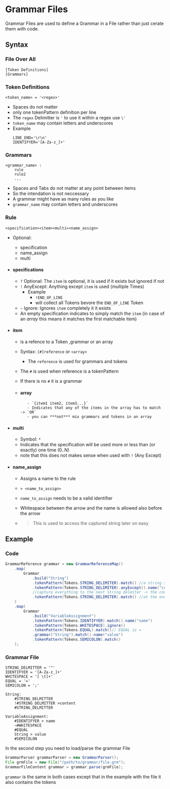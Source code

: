 # Grammar Files

Grammar Files are used to define a Grammar in a File rather than just cerate them with code.

## Syntax

### File Over All

```
[Token Definitions]
[Grammars]
```

### Token Definitions

```
<token_name> = '<regex>'
```

- Spaces do not matter
- only one tokenPattern definition per line
- The `regex` Delimitter is `'` to use it within a regex use `\'`
- `token_name` may contain letters and underscores
- Example
  ```
  LINE_END='\r\n'
  IDENTIFYER='[A-Za-z_]+'
  ```

### Grammars

```
<grammar_name> :
	rule
	rule2
	...
```

- Spaces and Tabs do not matter at any point between items
- So the intendation is not neccessary
- A grammar might have as many rules as you like
- `grammar_name` may contain letters and underscores

### Rule

```
<specification><item><multi><name_assign>
```

- Optional:
    - specification
    - name_assign
    - multi

- #### specifications
    - `?` Optional: The `item` is optional, it is used if it exists but ignored if not
    - `!` AnyExcept: Anything except `item` is used (multiple Times)
        - Example
            - `!END_OF_LINE`
            - will collect all Tokens bevore the `END_OF_LINE` Token
    - `~` Ignore: Ignores `item` completely it it exists
    - An empty specification indicates to simply match the `item` (in case of an *array* this means
      it matches the first matchable item)
- #### item
    - is a refence to a Token ,grammar or an array
    - Syntax: `[#]reference` or `<array>`

        - The ``reference`` is used for grammars and tokens
    - The `#` is used when reference is a tokenPattern
    - If there is no `#` it is a grammar
    - #### array
        	 - `{item1 item2, item3...}`
        	 - Indicates that any of the items in the array has to match -> `OR`
        	 - you can ***not*** mix grammars and tokens in an array
- #### multi
    - Symbol: `*`
    - Indicates that the specification will be used more or less than (or exactly) one time (0..N)
    - note that this does not makes sense when used with `!` (Any Except)
- #### name_assign
    - Assigns a name to the rule

    - `> <name_to_assign>`

    - `name_to_assign` needs to be a valid identifier

    - Whitespace between the arrow and the name is allowed also before the arrow

    - > This is used to access the captured string later on easy

## Example

### Code

```java
GrammarReference grammar = new GrammarReferenceMap()
    .map(
        Grammar
            .build("String")
            .tokenPattern(Tokens.STRING_DELIMITER).match() //a string starts with an String delmitter -> "
            .tokenPattern(Tokens.STRING_DELIMITER).anyExcept().name("content") 
            //capture everything to the next String delmiter -> the content of the string and save it with the name "content" for later usage
            .tokenPattern(Tokens.STRING_DELIMITER).match() //at the end there must be an Sring delmitter too
	)
    .map(
        Grammar
            .build("VariableAssignment")
            .tokenPattern(Tokens.IDENTIFYER).match().name("name")
            .tokenPattern(Tokens.WHITESPACE).ignore()
            .tokenPattern(Tokens.EQUAL).match()// EQUAL is =
            .grammar("String").match().name("value")
            .tokenPattern(Tokens.SEMICOLON).match()
    );
```

### Grammar File

    STRING_DELMITTER = '"'
    IDENTIFYER = '[A-Za-z_]+'
    WHITESPACE = '[ \t]+'
    EQUAL = '='
    SEMICOLON = ';'
    
    String:
        #STRING_DELMITTER
        !#STRING_DELMITTER >content
        #STRING_DELMITTER
    
    VariableAssignment:
        #IDENTIFYER > name
        ~#WHITESPACE
        #EQUAL
        String > value
        #SEMICOLON

In the second step you need to load/parse the grammar File

```java
GrammarParser grammarParser = new GrammarParser();
File grmFile = new File("/path/to/grammar/file.grm");
GrammarFileContent grammar = grammar.parse(grmFile);
```

`grammar` is the same in both cases except that in the example with the file it also contains the
tokens 
